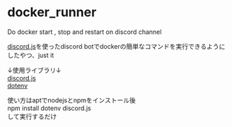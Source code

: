 # docker_runner
Do docker start , stop and restart on discord channel  
  
[discord.js](https://github.com/discordjs)を使ったdiscord botでdockerの簡単なコマンドを実行できるようにしたやつ、just it  
  
↓使用ライブラリ↓  
[discord.js](https://github.com/discordjs)  
[dotenv](https://www.npmjs.com/package/dotenv)  
  
使い方はaptでnodejsとnpmをインストール後  
npm install dotenv discord.js  
して実行するだけ  
